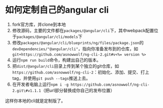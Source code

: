 # 如何定制自己的angular cli

1. fork官方库，并clone到本地
1. 修改源码，主要的文件都在`packages/@angular/cli`下，其中webpack配置位于`packages/@angular/cli/models`下
1. 修改`packages/@angular/cli/blueprints/ng/files/package.json`的`devDependencies/"@angular/cli"`，指向你准备发布到的仓库，如`git+https://github.com/asnowwolf/ng-cli-2.git#v<%= version %>`
1. 运行`npm run build`命令，构建出自己的版本。
1. 把`dist/@angular/cli`目录上传到某个独立的git仓库，如`https://github.com/asnowwolf/ng-cli-2`：初始化、添加、提交、打上tag，并使用`git push --tags`推送上去。
1. 在开发者电脑上运行`npm i -g https://github.com/asnowwolf/ng-cli-2.git\#v1.1.1`（把url部分替换成你自己的发布位置）

这样你本地的cli就是定制版了。